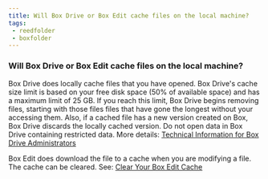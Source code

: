 ```yaml
---
title: Will Box Drive or Box Edit cache files on the local machine?
tags:
 - reedfolder
 - boxfolder
---
```


### Will Box Drive or Box Edit cache files on the local machine?

Box Drive does locally cache files that you have opened. Box Drive's cache size limit is based on your free disk space (50% of available space) and has a maximum limit of 25 GB. If you reach this limit, Box Drive begins removing files, starting with those files files that have gone the longest without your accessing them. Also, if a cached file has a new version created on Box, Box Drive discards the locally cached version. Do not open data in Box Drive containing restricted data. More details: [Technical Information for Box Drive Administrators](https://community.box.com/t5/Deploying-Managing-Box-Drive/Technical-Information-for-Box-Drive-Administrators/ta-p/37454)

Box Edit does download the file to a cache when you are modifying a file. The cache can be cleared. See: [Clear Your Box Edit Cache](https://community.box.com/t5/Box-Edit-Troubleshooting/Clear-Your-Box-Edit-Cache/ta-p/55295)

